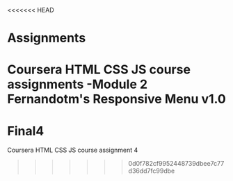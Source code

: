 <<<<<<< HEAD
# Assignments
Coursera HTML CSS JS course assignments -Module 2
Fernandotm's Responsive Menu v1.0
=======
# Final4
Coursera HTML CSS JS course assignment 4
>>>>>>> 0d0f782cf9952448739dbee7c77d36dd7fc99dbe
